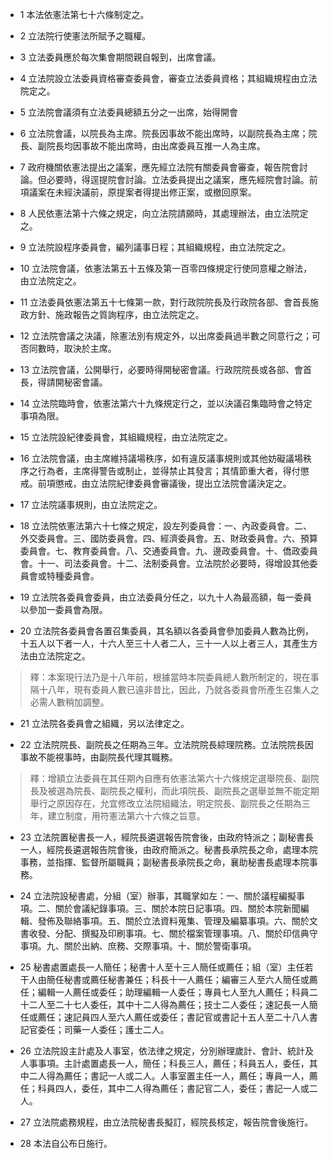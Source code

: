 * 1 本法依憲法第七十六條制定之。

* 2 立法院行使憲法所賦予之職權。

* 3 立法委員應於每次集會期間親自報到，出席會議。

* 4 立法院設立法委員資格審查委員會，審查立法委員資格；其組織規程由立法院定之。

* 5 立法院會議須有立法委員總額五分之一出席，始得開會

* 6 立法院會議，以院長為主席。院長因事故不能出席時，以副院長為主席；院長、副院長均因事故不能出席時，由出席委員互推一人為主席。

* 7 政府機關依憲法提出之議案，應先經立法院有關委員會審查，報告院會討論。但必要時，得逕提院會討論。立法委員提出之議案，應先經院會討論。前項議案在未經決議前，原提案者得提出修正案，或撤回原案。

* 8 人民依憲法第十六條之規定，向立法院請願時，其處理辦法，由立法院定之。

* 9 立法院設程序委員會，編列議事日程；其組織規程，由立法院定之。

* 10 立法院會議，依憲法第五十五條及第一百零四條規定行使同意權之辦法，由立法院定之。

* 11 立法委員依憲法第五十七條第一款，對行政院院長及行政院各部、會首長施政方針、施政報告之質詢程序，由立法院定之。

* 12 立法院會議之決議，除憲法別有規定外，以出席委員過半數之同意行之；可否同數時，取決於主席。

* 13 立法院會議，公開舉行，必要時得開秘密會議。行政院院長或各部、會首長，得請開秘密會議。

* 14 立法院臨時會，依憲法第六十九條規定行之，並以決議召集臨時會之特定事項為限。

* 15 立法院設紀律委員會，其組織規程，由立法院定之。

* 16 立法院會議，由主席維持議場秩序，如有違反議事規則或其他妨礙議場秩序之行為者，主席得警告或制止，並得禁止其發言；其情節重大者，得付懲戒。前項懲戒，由立法院紀律委員會審議後，提出立法院會議決定之。

* 17 立法院議事規則，由立法院定之。

* 18 立法院依憲法第六十七條之規定，設左列委員會：一、內政委員會。二、外交委員會。三、國防委員會。四、經濟委員會。五、財政委員會。六、預算委員會。七、教育委員會。八、交通委員會。九、邊政委員會。十、僑政委員會。十一、司法委員會。十二、法制委員會。立法院於必要時，得增設其他委員會或特種委員會。

* 19 立法院各委員會委員，由立法委員分任之，以九十人為最高額，每一委員以參加一委員會為限。

* 20 立法院各委員會各置召集委員，其名額以各委員會參加委員人數為比例，十五人以下者一人，十六人至三十人者二人，三十一人以上者三人，其產生方法由立法院定之。

> 釋：本案現行法乃是十八年前，根據當時本院委員總人數所制定的，現在事隔十八年，現有委員人數已遠非昔比，因此，乃就各委員會所產生召集人之必需人數稍加調整。

* 21 立法院各委員會之組織，另以法律定之。

* 22 立法院院長、副院長之任期為三年。立法院院長綜理院務。立法院院長因事故不能視事時，由副院長代理其職務。

> 釋：增額立法委員在其任期內自應有依憲法第六十六條規定選舉院長、副院長及被選為院長、副院長之權利，而此項院長、副院長之選舉並無不能定期舉行之原因存在，允宜修改立法院組織法，明定院長、副院長之任期為三年，建立制度，用符憲法第六十六條之旨意。

* 23 立法院置秘書長一人，經院長遴選報告院會後，由政府特派之；副秘書長一人，經院長遴選報告院會後，由政府簡派之。秘書長承院長之命，處理本院事務，並指揮、監督所屬職員；副秘書長承院長之命，襄助秘書長處理本院事務。

* 24 立法院設秘書處，分組（室）辦事，其職掌如左：一、關於議程編擬事項。二、關於會議紀錄事項。三、關於本院日記事項。四、關於本院新聞編輯、發佈及聯絡事項。五、關於立法資料蒐集、管理及編纂事項。六、關於文書收發、分配、撰擬及印刷事項。七、關於檔案管理事項。八、關於印信典守事項。九、關於出納、庶務、交際事項。十、關於警衛事項。

* 25 秘書處置處長一人簡任；秘書十人至十三人簡任或薦任；組（室）主任若干人由簡任秘書或薦任秘書兼任；科長十一人薦任；編審三人至六人簡任或薦任；編輯一人薦任或委任；助理編輯一人委任；專員七人至九人薦任；科員二十二人至二十七人委任，其中十二人得為薦任；技士二人委任；速記長一人簡任或薦任；速記員四人至六人薦任或委任；書記官或書記十五人至二十八人書記官委任；司藥一人委任；護士二人。

* 26 立法院設主計處及人事室，依法律之規定，分別辦理歲計、會計、統計及人事事項。主計處置處長一人，簡任；科長三人，薦任；科員五人，委任，其中二人得為薦任；書記一人或二人。人事室置主任一人，薦任；專員一人，薦任；科員四人，委任，其中二人得為薦任；書記官二人，委任；書記一人或二人。

* 27 立法院處務規程，由立法院秘書長擬訂，經院長核定，報告院會後施行。

* 28 本法自公布日施行。

